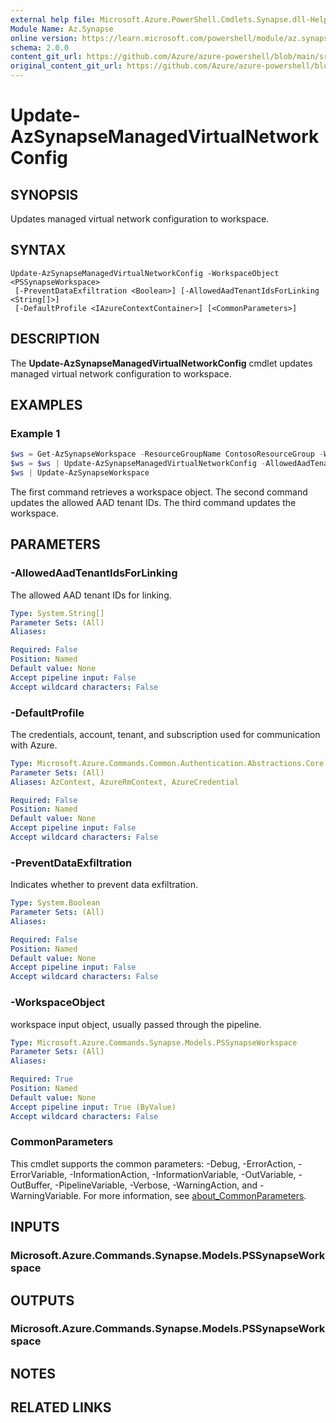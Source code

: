 ```yaml
---
external help file: Microsoft.Azure.PowerShell.Cmdlets.Synapse.dll-Help.xml
Module Name: Az.Synapse
online version: https://learn.microsoft.com/powershell/module/az.synapse/update-azsynapsemanagedvirtualnetworkconfig
schema: 2.0.0
content_git_url: https://github.com/Azure/azure-powershell/blob/main/src/Synapse/Synapse/help/Update-AzSynapseManagedVirtualNetworkConfig.md
original_content_git_url: https://github.com/Azure/azure-powershell/blob/main/src/Synapse/Synapse/help/Update-AzSynapseManagedVirtualNetworkConfig.md
---
```


# Update-AzSynapseManagedVirtualNetworkConfig

## SYNOPSIS
Updates managed virtual network configuration to workspace.

## SYNTAX

```
Update-AzSynapseManagedVirtualNetworkConfig -WorkspaceObject <PSSynapseWorkspace>
 [-PreventDataExfiltration <Boolean>] [-AllowedAadTenantIdsForLinking <String[]>]
 [-DefaultProfile <IAzureContextContainer>] [<CommonParameters>]
```

## DESCRIPTION
The **Update-AzSynapseManagedVirtualNetworkConfig** cmdlet updates managed virtual network configuration to workspace.

## EXAMPLES

### Example 1
```powershell
$ws = Get-AzSynapseWorkspace -ResourceGroupName ContosoResourceGroup -WorkspaceName ContosoWorkspace 
$ws = $ws | Update-AzSynapseManagedVirtualNetworkConfig -AllowedAadTenantIdsForLinking a96040c4-18dd-4dde-8181-f70daca04919 
$ws | Update-AzSynapseWorkspace
```

The first command retrieves a workspace object. The second command updates the allowed AAD tenant IDs. The third command updates the workspace.

## PARAMETERS

### -AllowedAadTenantIdsForLinking
The allowed AAD tenant IDs for linking.

```yaml
Type: System.String[]
Parameter Sets: (All)
Aliases:

Required: False
Position: Named
Default value: None
Accept pipeline input: False
Accept wildcard characters: False
```

### -DefaultProfile
The credentials, account, tenant, and subscription used for communication with Azure.

```yaml
Type: Microsoft.Azure.Commands.Common.Authentication.Abstractions.Core.IAzureContextContainer
Parameter Sets: (All)
Aliases: AzContext, AzureRmContext, AzureCredential

Required: False
Position: Named
Default value: None
Accept pipeline input: False
Accept wildcard characters: False
```

### -PreventDataExfiltration
Indicates whether to prevent data exfiltration.

```yaml
Type: System.Boolean
Parameter Sets: (All)
Aliases:

Required: False
Position: Named
Default value: None
Accept pipeline input: False
Accept wildcard characters: False
```

### -WorkspaceObject
workspace input object, usually passed through the pipeline.

```yaml
Type: Microsoft.Azure.Commands.Synapse.Models.PSSynapseWorkspace
Parameter Sets: (All)
Aliases:

Required: True
Position: Named
Default value: None
Accept pipeline input: True (ByValue)
Accept wildcard characters: False
```

### CommonParameters
This cmdlet supports the common parameters: -Debug, -ErrorAction, -ErrorVariable, -InformationAction, -InformationVariable, -OutVariable, -OutBuffer, -PipelineVariable, -Verbose, -WarningAction, and -WarningVariable. For more information, see [about_CommonParameters](http://go.microsoft.com/fwlink/?LinkID=113216).

## INPUTS

### Microsoft.Azure.Commands.Synapse.Models.PSSynapseWorkspace

## OUTPUTS

### Microsoft.Azure.Commands.Synapse.Models.PSSynapseWorkspace

## NOTES

## RELATED LINKS
